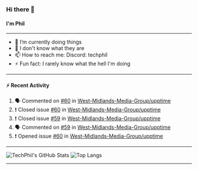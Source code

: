 ### Hi there 👋
#### I'm Phil

---

- 🔭 I’m currently doing things
- 🌱 I don't know what they are
- 📫 How to reach me: Discord: techphil
- ⚡ Fun fact: I rarely know what the hell I'm doing

---

#### ⚡ Recent Activity
<!--START_SECTION:activity-->
1. 🗣 Commented on [#60](https://github.com//West-Midlands-Media-Group/upptime/issues/60) in [West-Midlands-Media-Group/upptime](https://github.com//West-Midlands-Media-Group/upptime)
2. ❗️ Closed issue [#60](https://github.com//West-Midlands-Media-Group/upptime/issues/60) in [West-Midlands-Media-Group/upptime](https://github.com//West-Midlands-Media-Group/upptime)
3. ❗️ Closed issue [#59](https://github.com//West-Midlands-Media-Group/upptime/issues/59) in [West-Midlands-Media-Group/upptime](https://github.com//West-Midlands-Media-Group/upptime)
4. 🗣 Commented on [#59](https://github.com//West-Midlands-Media-Group/upptime/issues/59) in [West-Midlands-Media-Group/upptime](https://github.com//West-Midlands-Media-Group/upptime)
5. ❗️ Opened issue [#60](https://github.com//West-Midlands-Media-Group/upptime/issues/60) in [West-Midlands-Media-Group/upptime](https://github.com//West-Midlands-Media-Group/upptime)
<!--END_SECTION:activity-->

---

![TechPhil's GitHub Stats](https://github-readme-stats.vercel.app/api?username=techphil&count_private=true)
![Top Langs](https://github-readme-stats.vercel.app/api/top-langs/?username=techphil)

---
